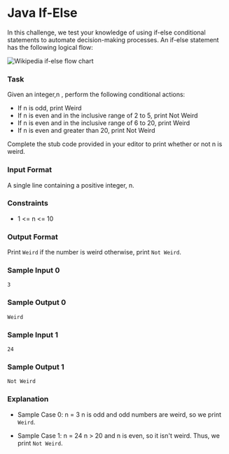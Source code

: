 # Java If-Else
In this challenge, we test your knowledge of using if-else conditional statements to automate decision-making processes. An if-else statement has the following logical flow:

<p><img src="https://s3.amazonaws.com/hr-challenge-images/13689/1446563087-4ec019a919-332px-If-Then-Else-diagram.svg.png" alt="Wikipedia if-else flow chart" title=""></p>

### Task
Given an integer,n , perform the following conditional actions:
- If n is odd, print Weird
- If n is even and in the inclusive range of 2 to 5, print Not Weird
- If n is even and in the inclusive range of 6 to 20, print Weird
- If n is even and greater than 20, print Not Weird

Complete the stub code provided in your editor to print whether or not n is weird.


### Input Format
A single line containing a positive integer, n.

### Constraints

- 1 <= n <= 10

### Output Format
Print `Weird` if the number is weird otherwise, print `Not Weird`.

### Sample Input 0
```
3
```
### Sample Output 0
```
Weird
```

### Sample Input 1
```
24
```
### Sample Output 1
```
Not Weird
```

### Explanation

- Sample Case 0: n = 3 
n is odd and odd numbers are weird, so we print `Weird`.

- Sample Case 1: n = 24
n > 20 and n is even, so it isn't weird. Thus, we print `Not Weird`. 